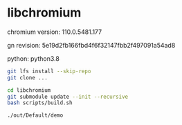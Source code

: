# libchromium

chromium version: 110.0.5481.177

gn revision: 5e19d2fb166fbd4f6f32147fbb2f497091a54ad8

python: python3.8

```sh
git lfs install --skip-repo
git clone ...

cd libchromium
git submodule update --init --recursive
bash scripts/build.sh

./out/Default/demo
```
